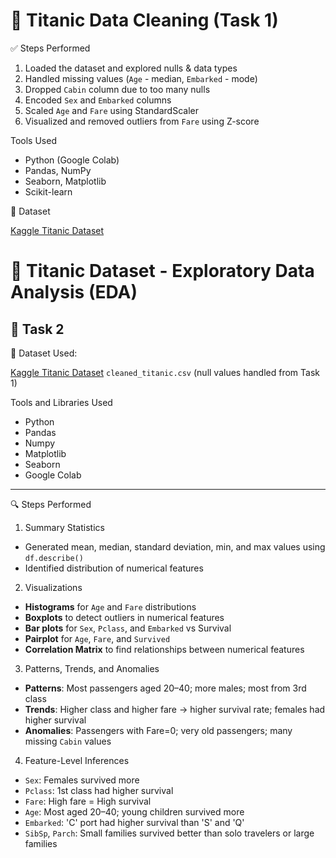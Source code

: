 # 🚢 Titanic Data Cleaning (Task 1)

✅ Steps Performed

1. Loaded the dataset and explored nulls & data types
2. Handled missing values (`Age` - median, `Embarked` - mode)
3. Dropped `Cabin` column due to too many nulls
4. Encoded `Sex` and `Embarked` columns
5. Scaled `Age` and `Fare` using StandardScaler
6. Visualized and removed outliers from `Fare` using Z-score

 Tools Used
- Python (Google Colab)
- Pandas, NumPy
- Seaborn, Matplotlib
- Scikit-learn




🔗 Dataset

[Kaggle Titanic Dataset](https://www.kaggle.com/datasets/yasserh/titanic-dataset)

# 🚢 Titanic Dataset - Exploratory Data Analysis (EDA)

## 📌 Task 2 
📂 Dataset Used:

 [Kaggle Titanic Dataset](https://www.kaggle.com/competitions/titanic/data)
`cleaned_titanic.csv` (null values handled from Task 1)



 Tools and Libraries Used

- Python
- Pandas
- Numpy
- Matplotlib
- Seaborn
- Google Colab

---

 🔍 Steps Performed
1. Summary Statistics
- Generated mean, median, standard deviation, min, and max values using `df.describe()`
- Identified distribution of numerical features

2. Visualizations
- **Histograms** for `Age` and `Fare` distributions
- **Boxplots** to detect outliers in numerical features
- **Bar plots** for `Sex`, `Pclass`, and `Embarked` vs Survival
- **Pairplot** for `Age`, `Fare`, and `Survived`
- **Correlation Matrix** to find relationships between numerical features

3. Patterns, Trends, and Anomalies
- **Patterns**: Most passengers aged 20–40; more males; most from 3rd class
- **Trends**: Higher class and higher fare → higher survival rate; females had higher survival
- **Anomalies**: Passengers with Fare=0; very old passengers; many missing `Cabin` values

4. Feature-Level Inferences
- `Sex`: Females survived more
- `Pclass`: 1st class had higher survival
- `Fare`: High fare = High survival
- `Age`: Most aged 20–40; young children survived more
- `Embarked`: 'C' port had higher survival than 'S' and 'Q'
- `SibSp`, `Parch`: Small families survived better than solo travelers or large families


